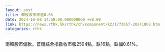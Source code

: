 ```yaml
---
layout: post
title: 韓股收市跌逾0.6%
date: 2024-10-08 14:58:00.000000000 +08:00
link: https://news.rthk.hk/rthk/ch/component/k2/1773657-20241008.htm
categories: rthk
---
```


南韓股市偏軟。首爾綜合指數收市報2594點，跌16點，跌幅0.61%。
